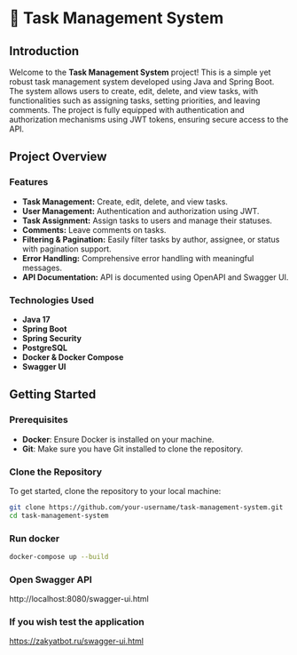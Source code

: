 # 📝 Task Management System

## Introduction

Welcome to the **Task Management System** project! This is a simple yet robust task management system developed using Java and Spring Boot. The system allows users to create, edit, delete, and view tasks, with functionalities such as assigning tasks, setting priorities, and leaving comments. The project is fully equipped with authentication and authorization mechanisms using JWT tokens, ensuring secure access to the API.

## Project Overview

### Features

- **Task Management:** Create, edit, delete, and view tasks.
- **User Management:** Authentication and authorization using JWT.
- **Task Assignment:** Assign tasks to users and manage their statuses.
- **Comments:** Leave comments on tasks.
- **Filtering & Pagination:** Easily filter tasks by author, assignee, or status with pagination support.
- **Error Handling:** Comprehensive error handling with meaningful messages.
- **API Documentation:** API is documented using OpenAPI and Swagger UI.

### Technologies Used

- **Java 17**
- **Spring Boot**
- **Spring Security**
- **PostgreSQL**
- **Docker & Docker Compose**
- **Swagger UI**

## Getting Started

### Prerequisites

- **Docker**: Ensure Docker is installed on your machine.
- **Git**: Make sure you have Git installed to clone the repository.

### Clone the Repository

To get started, clone the repository to your local machine:

```bash
git clone https://github.com/your-username/task-management-system.git
cd task-management-system
```

### Run docker 

```bash
docker-compose up --build
```

### Open Swagger API
http://localhost:8080/swagger-ui.html

### If you wish test the application
https://zakyatbot.ru/swagger-ui.html
